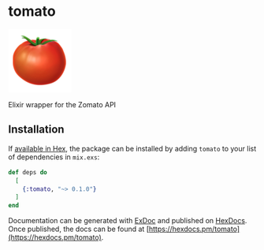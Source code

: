 # tomato

![](logo.png)

Elixir wrapper for the Zomato API

## Installation

If [available in Hex](https://hex.pm/docs/publish), the package can be installed
by adding `tomato` to your list of dependencies in `mix.exs`:

```elixir
def deps do
  [
    {:tomato, "~> 0.1.0"}
  ]
end
```

Documentation can be generated with [ExDoc](https://github.com/elixir-lang/ex_doc)
and published on [HexDocs](https://hexdocs.pm). Once published, the docs can
be found at [https://hexdocs.pm/tomato](https://hexdocs.pm/tomato).
